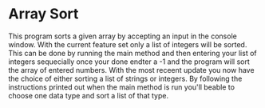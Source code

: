 # Array Sort

This program sorts a given array by accepting an input in the console window. With the current feature set only a list  of integers  will  be sorted. This can be done by  running the main method and  then entering  your  list  of  integers  sequecially  once  your done  endter a -1 and the program will  sort the array of entered  numbers. With the most receent update  you  now have the choice of either sorting a  list  of strings or integers. By following the instructions printed out when the main method is run  you'll beable to choose one data type and sort a list  of that  type.

